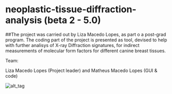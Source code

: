 # neoplastic-tissue-diffraction-analysis (beta 2  - 5.0)


##The project was carried out by Liza Macedo Lopes, as part o a post-grad program. The coding part of the project is presented as tool, devised to help with further analisys of X-ray Diffraction signatures, for indirect measurements of molecular form factors for different canine breast tissues.
 
Team:


  Liza Macedo Lopes (Project leader) and
  Matheus Macedo Lopes (GUI & code)

![alt_tag](http://i.imgur.com/6VuDI8U.png)
